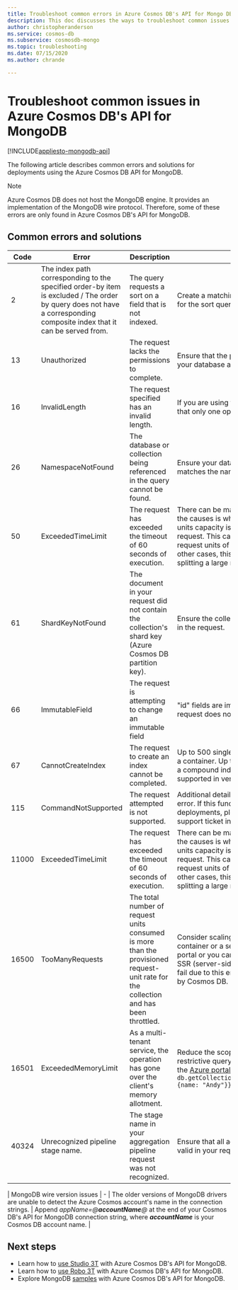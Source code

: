 ```yaml
---
title: Troubleshoot common errors in Azure Cosmos DB's API for Mongo DB
description: This doc discusses the ways to troubleshoot common issues encountered in Azure Cosmos DB's API for MongoDB.
author: christopheranderson
ms.service: cosmos-db
ms.subservice: cosmosdb-mongo
ms.topic: troubleshooting
ms.date: 07/15/2020
ms.author: chrande

---
```


# Troubleshoot common issues in Azure Cosmos DB's API for MongoDB
[!INCLUDE[appliesto-mongodb-api](includes/appliesto-mongodb-api.md)]

The following article describes common errors and solutions for deployments using the Azure Cosmos DB API for MongoDB.

>[!Note]
> Azure Cosmos DB does not host the MongoDB engine. It provides an implementation of the MongoDB wire protocol. Therefore, some of these errors are only found in Azure Cosmos DB's API for MongoDB. 

## Common errors and solutions

| Code       | Error                | Description  | Solution  |
|------------|----------------------|--------------|-----------|
| 2 | The index path corresponding to the specified order-by item is excluded / The order by query does not have a corresponding composite index that it can be served from. | The query requests a sort on a field that is not indexed. | Create a matching index (or composite index) for the sort query being attempted. |
| 13 | Unauthorized | The request lacks the permissions to complete. | Ensure that the proper permissions are set for your database and collection.  |
| 16 | InvalidLength | The request specified has an invalid length. | If you are using the explain() function, ensure that only one operation is being supplied. |
| 26 | NamespaceNotFound | The database or collection being referenced in the query cannot be found. | Ensure your database/collection name precisely matches the name in your query.|
| 50 | ExceededTimeLimit | The request has exceeded the timeout of 60 seconds of execution. |  There can be many causes for this error. One of the causes is when the current allocated request units capacity is not sufficient to complete the request. This can be solved by increasing the request units of that collection or database. In other cases, this error can be worked-around by splitting a large request into smaller ones.|
| 61 | ShardKeyNotFound | The document in your request did not contain the collection's shard key (Azure Cosmos DB partition key). | Ensure the collection's shard key is being used in the request.|
| 66 | ImmutableField | The request is attempting to change an immutable field | "id" fields are immutable. Ensure that your request does not attempt to update that field. |
| 67 | CannotCreateIndex | The request to create an index cannot be completed. | Up to 500 single field indexes can be created in a container. Up to eight fields can be included in a compound index (compound indexes are supported in version 3.6+). |
| 115 | CommandNotSupported | The request attempted is not supported. | Additional details should be provided in the error. If this functionality is important for your deployments, please let us know by creating a support ticket in the [Azure portal](https://portal.azure.com/?#blade/Microsoft_Azure_Support/HelpAndSupportBlade). |
| 11000 | ExceededTimeLimit | The request has exceeded the timeout of 60 seconds of execution. | There can be many causes for this error. One of the causes is when the current allocated request units capacity is not sufficient to complete the request. This can be solved by increasing the request units of that collection or database. In other cases, this error can be worked-around by splitting a large request into smaller ones. |
| 16500 | TooManyRequests  | The total number of request units consumed is more than the provisioned request-unit rate for the collection and has been throttled. | Consider scaling the throughput assigned to a container or a set of containers from the Azure portal or you can retry the operation. Enabling SSR (server-side retry) will cause requests that fail due to this error to be automatically retried by Cosmos DB. |
| 16501 | ExceededMemoryLimit | As a multi-tenant service, the operation has gone over the client's memory allotment. | Reduce the scope of the operation through more restrictive query criteria or contact support from the [Azure portal](https://portal.azure.com/?#blade/Microsoft_Azure_Support/HelpAndSupportBlade). Example: `db.getCollection('users').aggregate([{$match: {name: "Andy"}}, {$sort: {age: -1}}]))` |
| 40324 | Unrecognized pipeline stage name. | The stage name in your aggregation pipeline request was not recognized. | Ensure that all aggregation pipeline names are valid in your request. |

| MongoDB wire version issues | - | The older versions of MongoDB drivers are unable to detect the Azure Cosmos account's name in the connection strings. | Append *appName=@**accountName**@* at the end of your Cosmos DB's API for MongoDB connection string, where ***accountName*** is your Cosmos DB account name. |

## Next steps

- Learn how to [use Studio 3T](mongodb-mongochef.md) with Azure Cosmos DB's API for MongoDB.
- Learn how to [use Robo 3T](mongodb-robomongo.md) with Azure Cosmos DB's API for MongoDB.
- Explore MongoDB [samples](mongodb-samples.md) with Azure Cosmos DB's API for MongoDB.

